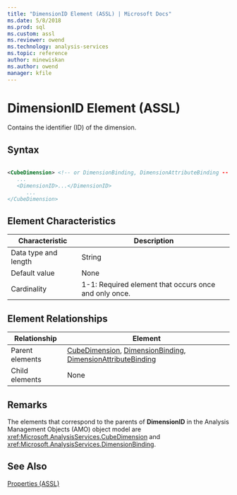 ```yaml
---
title: "DimensionID Element (ASSL) | Microsoft Docs"
ms.date: 5/8/2018
ms.prod: sql
ms.custom: assl
ms.reviewer: owend
ms.technology: analysis-services
ms.topic: reference
author: minewiskan
ms.author: owend
manager: kfile
---
```

# DimensionID Element (ASSL)

  Contains the identifier (ID) of the dimension.  
  
## Syntax  
  
```xml  
  
<CubeDimension> <!-- or DimensionBinding, DimensionAttributeBinding -- >  
   ...  
   <DimensionID>...</DimensionID>  
      ...  
</CubeDimension>  
```  
  
## Element Characteristics  
  
|Characteristic|Description|  
|--------------------|-----------------|  
|Data type and length|String|  
|Default value|None|  
|Cardinality|1-1: Required element that occurs once and only once.|  
  
## Element Relationships  
  
|Relationship|Element|  
|------------------|-------------|  
|Parent elements|[CubeDimension](../../../analysis-services/scripting/data-type/cubedimension-data-type-assl.md), [DimensionBinding](../../../analysis-services/scripting/data-type/dimensionbinding-data-type-assl.md), [DimensionAttributeBinding](../../../analysis-services/scripting/data-type/dimensionattributebinding-data-type-out-of-line-assl.md)|  
|Child elements|None|  
  
## Remarks  
 The elements that correspond to the parents of **DimensionID** in the Analysis Management Objects (AMO) object model are <xref:Microsoft.AnalysisServices.CubeDimension> and <xref:Microsoft.AnalysisServices.DimensionBinding>.  
  
## See Also  
 [Properties &#40;ASSL&#41;](../../../analysis-services/scripting/properties/properties-assl.md)  
  
  
